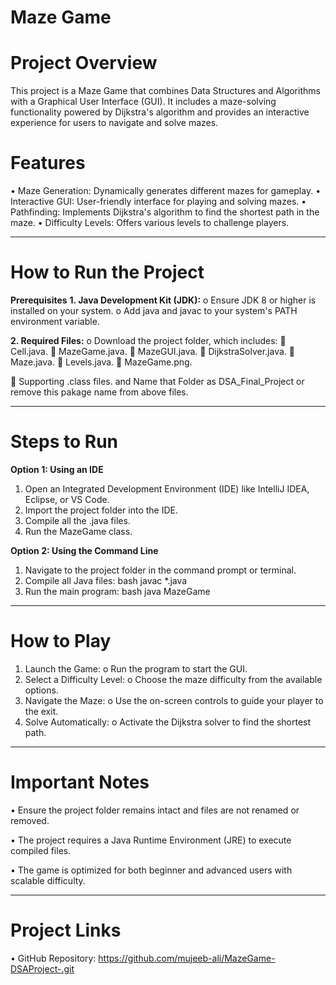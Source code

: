 # Maze Game
# Project Overview
This project is a Maze Game that combines Data Structures and Algorithms with a Graphical User Interface (GUI). It includes a maze-solving functionality powered by Dijkstra's algorithm and provides an interactive experience for users to navigate and solve mazes.
# Features
•	Maze Generation: Dynamically generates different mazes for gameplay.
•	Interactive GUI: User-friendly interface for playing and solving mazes.
•	Pathfinding: Implements Dijkstra's algorithm to find the shortest path in the maze.
•	Difficulty Levels: Offers various levels to challenge players.
________________________________________
# How to Run the Project
**Prerequisites**
**1.	Java Development Kit (JDK):**
o	Ensure JDK 8 or higher is installed on your system.
o	Add java and javac to your system's PATH environment variable.

**2.	Required Files:**
o	Download the project folder, which includes:
	Cell.java. 
	MazeGame.java. 
	MazeGUI.java.
	DijkstraSolver.java. 
	Maze.java. 
	Levels.java. 
	MazeGame.png. 

	Supporting .class files.
and Name that Folder as DSA_Final_Project or remove this pakage name from above files.
________________________________________
# Steps to Run
**Option 1: Using an IDE**
1.	Open an Integrated Development Environment (IDE) like IntelliJ IDEA, Eclipse, or VS Code.
2.	Import the project folder into the IDE.
3.	Compile all the .java files.
4.	Run the MazeGame class.
   
**Option 2: Using the Command Line**
1.	Navigate to the project folder in the command prompt or terminal.
2.	Compile all Java files:
bash
javac *.java  
3.	Run the main program:
bash
java MazeGame  
________________________________________
# How to Play
1.	Launch the Game:
o	Run the program to start the GUI.
2.	Select a Difficulty Level:
o	Choose the maze difficulty from the available options.
3.	Navigate the Maze:
o	Use the on-screen controls to guide your player to the exit.
4.	Solve Automatically:
o	Activate the Dijkstra solver to find the shortest path.
________________________________________
# Important Notes
•	Ensure the project folder remains intact and files are not renamed or removed.

•	The project requires a Java Runtime Environment (JRE) to execute compiled files.

•	The game is optimized for both beginner and advanced users with scalable difficulty.
________________________________________
# Project Links
•	GitHub Repository: https://github.com/mujeeb-ali/MazeGame-DSAProject-.git


